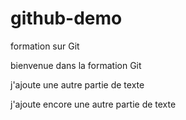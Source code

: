 # github-demo
formation sur Git

bienvenue dans la formation Git

j'ajoute une autre partie de texte

j'ajoute encore une autre partie de texte
